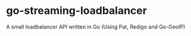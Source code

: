 go-streaming-loadbalancer
=========================

A small loadbalancer API written in Go (Using Pat, Redigo and Go-GeoIP)